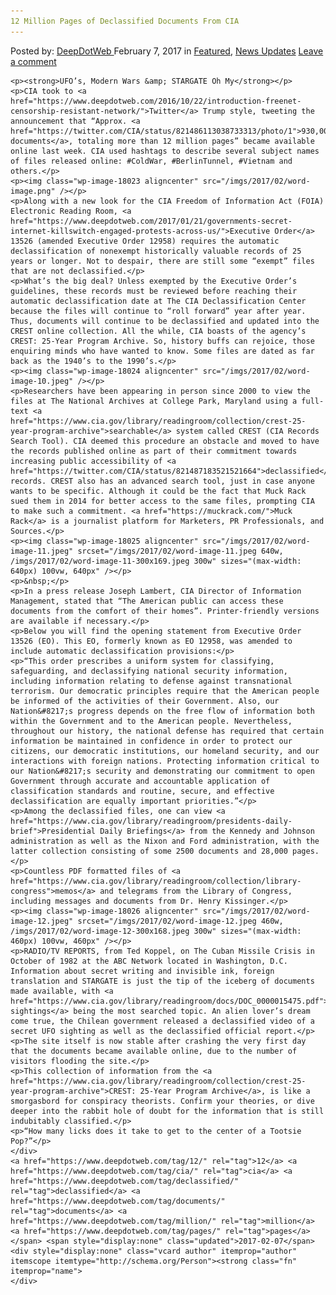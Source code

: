 ```yaml
---
12 Million Pages of Declassified Documents From CIA
---
```

<article class="post-listing post-18016 post type-post status-publish format-standard has-post-thumbnail hentry  tag-2688 tag-cia tag-declassified tag-documents tag-million tag-pages">
    <div class="post-inner">
        <span>Posted by: <a href="https://www.deepdotweb.com/author/admin/" title="">DeepDotWeb </a></span>
    <span>February 7, 2017</span>
    <span>in <a href="https://www.deepdotweb.com/category/deepdot-news/" rel="category tag">Featured</a>, <a href="https://www.deepdotweb.com/category/news-updates/" rel="category tag">News Updates</a></span>
    <span><a href="https://www.deepdotweb.com/2017/02/07/12-million-pages-declassified-documents-cia/#respond">Leave a comment</a></span>
    </p>
    <div class="clear"></div>
    
    <p><strong>UFO’s, Modern Wars &amp; STARGATE Oh My</strong></p>
    <p>CIA took to <a href="https://www.deepdotweb.com/2016/10/22/introduction-freenet-censorship-resistant-network/">Twitter</a> Trump style, tweeting the announcement that “Approx. <a href="https://twitter.com/CIA/status/821486113038733313/photo/1">930,000 documents</a>, totaling more than 12 million pages” became available online last week. CIA used hashtags to describe several subject names of files released online: #ColdWar, #BerlinTunnel, #Vietnam and others.</p>
    <p><img class="wp-image-18023 aligncenter" src="/imgs/2017/02/word-image.png" /></p>
    <p>Along with a new look for the CIA Freedom of Information Act (FOIA) Electronic Reading Room, <a href="https://www.deepdotweb.com/2017/01/21/governments-secret-internet-killswitch-engaged-protests-across-us/">Executive Order</a> 13526 (amended Executive Order 12958) requires the automatic declassification of nonexempt historically valuable records of 25 years or longer. Not to despair, there are still some “exempt” files that are not declassified.</p>
    <p>What’s the big deal? Unless exempted by the Executive Order’s guidelines, these records must be reviewed before reaching their automatic declassification date at The CIA Declassification Center because the files will continue to “roll forward” year after year. Thus, documents will continue to be declassified and updated into the CREST online collection. All the while, CIA boasts of the agency’s CREST: 25-Year Program Archive. So, history buffs can rejoice, those enquiring minds who have wanted to know. Some files are dated as far back as the 1940’s to the 1990’s.</p>
    <p><img class="wp-image-18024 aligncenter" src="/imgs/2017/02/word-image-10.jpeg" /></p>
    <p>Researchers have been appearing in person since 2000 to view the files at The National Archives at College Park, Maryland using a full-text <a href="https://www.cia.gov/library/readingroom/collection/crest-25-year-program-archive">searchable</a> system called CREST (CIA Records Search Tool). CIA deemed this procedure an obstacle and moved to have the records published online as part of their commitment towards increasing public accessibility of <a href="https://twitter.com/CIA/status/821487183521521664">declassified</a> records. CREST also has an advanced search tool, just in case anyone wants to be specific. Although it could be the fact that Muck Rack sued them in 2014 for better access to the same files, prompting CIA to make such a commitment. <a href="https://muckrack.com/">Muck Rack</a> is a journalist platform for Marketers, PR Professionals, and Sources.</p>
    <p><img class="wp-image-18025 aligncenter" src="/imgs/2017/02/word-image-11.jpeg" srcset="/imgs/2017/02/word-image-11.jpeg 640w, /imgs/2017/02/word-image-11-300x169.jpeg 300w" sizes="(max-width: 640px) 100vw, 640px" /></p>
    <p>&nbsp;</p>
    <p>In a press release Joseph Lambert, CIA Director of Information Management, stated that “The American public can access these documents from the comfort of their homes”. Printer-friendly versions are available if necessary.</p>
    <p>Below you will find the opening statement from Executive Order 13526 (EO). This EO, formerly known as EO 12958, was amended to include automatic declassification provisions:</p>
    <p>“This order prescribes a uniform system for classifying, safeguarding, and declassifying national security information, including information relating to defense against transnational terrorism. Our democratic principles require that the American people be informed of the activities of their Government. Also, our Nation&#8217;s progress depends on the free flow of information both within the Government and to the American people. Nevertheless, throughout our history, the national defense has required that certain information be maintained in confidence in order to protect our citizens, our democratic institutions, our homeland security, and our interactions with foreign nations. Protecting information critical to our Nation&#8217;s security and demonstrating our commitment to open Government through accurate and accountable application of classification standards and routine, secure, and effective declassification are equally important priorities.”</p>
    <p>Among the declassified files, one can view <a href="https://www.cia.gov/library/readingroom/presidents-daily-brief">Presidential Daily Briefings</a> from the Kennedy and Johnson administration as well as the Nixon and Ford administration, with the latter collection consisting of some 2500 documents and 28,000 pages.</p>
    <p>Countless PDF formatted files of <a href="https://www.cia.gov/library/readingroom/collection/library-congress">memos</a> and telegrams from the Library of Congress, including messages and documents from Dr. Henry Kissinger.</p>
    <p><img class="wp-image-18026 aligncenter" src="/imgs/2017/02/word-image-12.jpeg" srcset="/imgs/2017/02/word-image-12.jpeg 460w, /imgs/2017/02/word-image-12-300x168.jpeg 300w" sizes="(max-width: 460px) 100vw, 460px" /></p>
    <p>RADIO/TV REPORTS, from Ted Koppel, on The Cuban Missile Crisis in October of 1982 at the ABC Network located in Washington, D.C. Information about secret writing and invisible ink, foreign translation and STARGATE is just the tip of the iceberg of documents made available, with <a href="https://www.cia.gov/library/readingroom/docs/DOC_0000015475.pdf">UFO sightings</a> being the most searched topic. An alien lover’s dream come true, the Chilean government released a declassified video of a secret UFO sighting as well as the declassified official report.</p>
    <p>The site itself is now stable after crashing the very first day that the documents became available online, due to the number of visitors flooding the site.</p>
    <p>This collection of information from the <a href="https://www.cia.gov/library/readingroom/collection/crest-25-year-program-archive">CREST: 25-Year Program Archive</a>, is like a smorgasbord for conspiracy theorists. Confirm your theories, or dive deeper into the rabbit hole of doubt for the information that is still indubitably classified.</p>
    <p>“How many licks does it take to get to the center of a Tootsie Pop?”</p>
    </div>
    <a href="https://www.deepdotweb.com/tag/12/" rel="tag">12</a> <a href="https://www.deepdotweb.com/tag/cia/" rel="tag">cia</a> <a href="https://www.deepdotweb.com/tag/declassified/" rel="tag">declassified</a> <a href="https://www.deepdotweb.com/tag/documents/" rel="tag">documents</a> <a href="https://www.deepdotweb.com/tag/million/" rel="tag">million</a> <a href="https://www.deepdotweb.com/tag/pages/" rel="tag">pages</a></span> <span style="display:none" class="updated">2017-02-07</span>
    <div style="display:none" class="vcard author" itemprop="author" itemscope itemtype="http://schema.org/Person"><strong class="fn" itemprop="name">
    </div>
</article>

